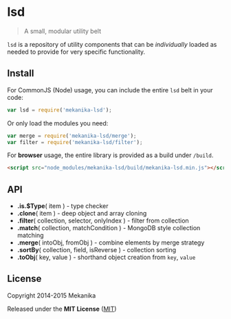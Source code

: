 
# lsd

> A small, modular utility belt

`lsd` is a repository of utility components that can be _individually_ loaded as needed to provide for very specific functionality. 


## Install

For CommonJS (Node) usage, you can include the entire `lsd` belt in your code:

```js
var lsd = require('mekanika-lsd');
```

Or only load the modules you need:

```js
var merge = require('mekanika-lsd/merge');
var filter = require('mekanika-lsd/filter');
```

For **browser** usage, the entire library is provided as a build under `/build`.

```html
<script src="node_modules/mekanika-lsd/build/mekanika-lsd.min.js"></script>
```


## API

- **.is.$Type**( item ) - type checker
- **.clone**( item ) - deep object and array cloning
- **.filter**( collection, selector, onlyIndex ) - filter from collection
- **.match**( collection, matchCondition ) - MongoDB style collection matching
- **.merge**( intoObj, fromObj ) - combine elements by merge strategy
- **.sortBy**( collection, field, isReverse ) - collection sorting
- **.toObj**( key, value ) - shorthand object creation from `key`, `value`



## License

Copyright 2014-2015 Mekanika

Released under the **MIT License** ([MIT](http://opensource.org/licenses/MIT))
